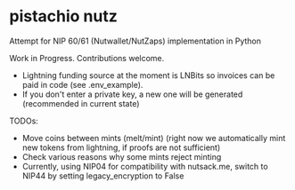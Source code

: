 # pistachio nutz

Attempt for NIP 60/61 (Nutwallet/NutZaps) implementation in Python

Work in Progress. Contributions welcome.
- Lightning funding source at the moment is LNBits so invoices can be paid in code (see .env_example). 
- If you don't enter a private key, a new one will be generated (recommended in current state)

TODOs:
- Move coins between mints (melt/mint) (right now we automatically mint new tokens from lightning, if proofs are not sufficient)
- Check various reasons why some mints reject minting
- Currently, using NIP04 for compatibility with nutsack.me, switch to NIP44 by setting legacy_encryption to False
